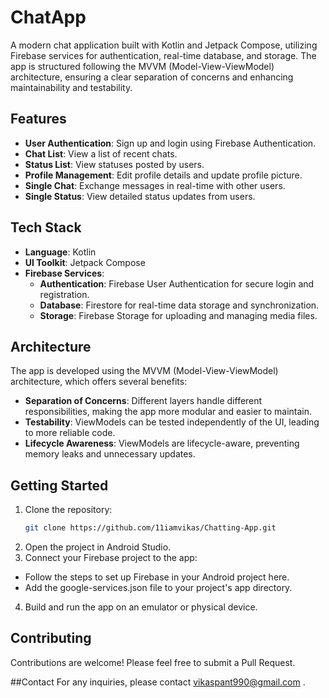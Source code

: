 # ChatApp

A modern chat application built with Kotlin and Jetpack Compose, utilizing Firebase services for authentication, real-time database, and storage. The app is structured following the MVVM (Model-View-ViewModel) architecture, ensuring a clear separation of concerns and enhancing maintainability and testability.

## Features

- **User Authentication**: Sign up and login using Firebase Authentication.
- **Chat List**: View a list of recent chats.
- **Status List**: View statuses posted by users.
- **Profile Management**: Edit profile details and update profile picture.
- **Single Chat**: Exchange messages in real-time with other users.
- **Single Status**: View detailed status updates from users.

## Tech Stack

- **Language**: Kotlin
- **UI Toolkit**: Jetpack Compose
- **Firebase Services**:
  - **Authentication**: Firebase User Authentication for secure login and registration.
  - **Database**: Firestore for real-time data storage and synchronization.
  - **Storage**: Firebase Storage for uploading and managing media files.

## Architecture

The app is developed using the MVVM (Model-View-ViewModel) architecture, which offers several benefits:

- **Separation of Concerns**: Different layers handle different responsibilities, making the app more modular and easier to maintain.
- **Testability**: ViewModels can be tested independently of the UI, leading to more reliable code.
- **Lifecycle Awareness**: ViewModels are lifecycle-aware, preventing memory leaks and unnecessary updates.

## Getting Started

1. Clone the repository:
   ```sh
   git clone https://github.com/11iamvikas/Chatting-App.git
2. Open the project in Android Studio.
3. Connect your Firebase project to the app:
-  Follow the steps to set up Firebase in your Android project here.
-  Add the google-services.json file to your project's app directory.
4. Build and run the app on an emulator or physical device.

## Contributing
Contributions are welcome! Please feel free to submit a Pull Request.

##Contact
For any inquiries, please contact vikaspant990@gmail.com .

